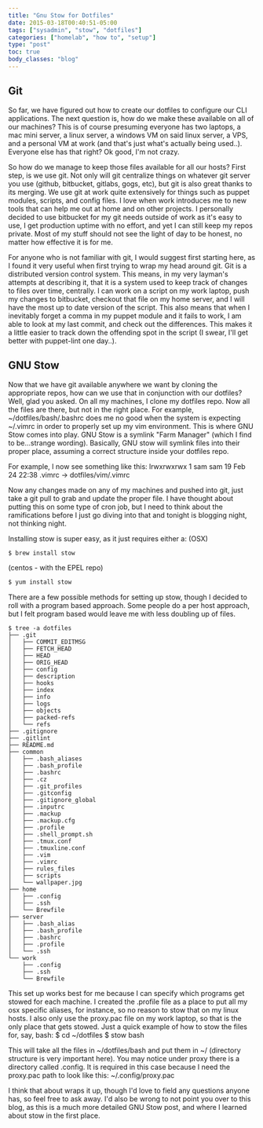 ```yaml
---
title: "Gnu Stow for Dotfiles"
date: 2015-03-18T00:40:51-05:00
tags: ["sysadmin", "stow", "dotfiles"]
categories: ["homelab", "how to", "setup"]
type: "post"
toc: true
body_classes: "blog"
---
```


## Git
So far, we have figured out how to create our dotfiles to configure our CLI applications. The next question is, how do we make these available on all of our machines? This is of course presuming everyone has two laptops, a mac mini server, a linux server, a windows VM on said linux server, a VPS, and a personal VM at work (and that's just what's actually being used..). Everyone else has that right? Ok good, I'm not crazy.

So how do we manage to keep those files available for all our hosts? First step, is we use git. Not only will git centralize things on whatever git server you use (github, bitbucket, gitlabs, gogs, etc), but git is also great thanks to its merging. We use git at work quite extensively for things such as puppet modules, scripts, and config files. I love when work introduces me to new tools that can help me out at home and on other projects. I personally decided to use bitbucket for my git needs outside of work as it's easy to use, I get production uptime with no effort, and yet I can still keep my repos private. Most of my stuff should not see the light of day to be honest, no matter how effective it is for me.

For anyone who is not familiar with git, I would suggest first starting here, as I found it very useful when first trying to wrap my head around git. Git is a distributed version control system. This means, in my very layman's attempts at describing it, that it is a system used to keep track of changes to files over time, centrally. I can work on a script on my work laptop, push my changes to bitbucket, checkout that file on my home server, and I will have the most up to date version of the script. This also means that when I inevitably forget a comma in my puppet module and it fails to work, I am able to look at my last commit, and check out the differences. This makes it a little easier to track down the offending spot in the script (I swear, I'll get better with puppet-lint one day..).

## GNU Stow
Now that we have git available anywhere we want by cloning the appropriate repos, how can we use that in conjunction with our dotfiles? Well, glad you asked. On all my machines, I clone my dotfiles repo. Now all the files are there, but not in the right place. For example, ~/dotfiles/bash/.bashrc does me no good when the system is expecting ~/.vimrc in order to properly set up my vim environment. This is where GNU Stow comes into play. GNU Stow is a symlink "Farm Manager" (which I find to be...strange wording). Basically, GNU stow will symlink files into their proper place, assuming a correct structure inside your dotfiles repo.

For example, I now see something like this: lrwxrwxrwx 1 sam sam 19 Feb 24 22:38 .vimrc -> dotfiles/vim/.vimrc

Now any changes made on any of my machines and pushed into git, just take a git pull to grab and update the proper file. I have thought about putting this on some type of cron job, but I need to think about the ramifications before I just go diving into that and tonight is blogging night, not thinking night.

Installing stow is super easy, as it just requires either a: (OSX) 

```bash
$ brew install stow
```

(centos - with the EPEL repo) 

```bash
$ yum install stow
```

There are a few possible methods for setting up stow, though I decided to roll with a program based approach. Some people do a per host approach, but I felt program based would leave me with less doubling up of files.

```
$ tree -a dotfiles 
├── .git
│   ├── COMMIT_EDITMSG
│   ├── FETCH_HEAD
│   ├── HEAD
│   ├── ORIG_HEAD
│   ├── config
│   ├── description
│   ├── hooks
│   ├── index
│   ├── info
│   ├── logs
│   ├── objects
│   ├── packed-refs
│   └── refs
├── .gitignore
├── .gitlint
├── README.md
├── common
│   ├── .bash_aliases
│   ├── .bash_profile
│   ├── .bashrc
│   ├── .cz
│   ├── .git_profiles
│   ├── .gitconfig
│   ├── .gitignore_global
│   ├── .inputrc
│   ├── .mackup
│   ├── .mackup.cfg
│   ├── .profile
│   ├── .shell_prompt.sh
│   ├── .tmux.conf
│   ├── .tmuxline.conf
│   ├── .vim
│   ├── .vimrc
│   ├── rules_files
│   ├── scripts
│   └── wallpaper.jpg
├── home
│   ├── .config
│   ├── .ssh
│   └── Brewfile
├── server
│   ├── .bash_alias
│   ├── .bash_profile
│   ├── .bashrc
│   ├── .profile
│   └── .ssh
└── work
    ├── .config
    ├── .ssh
    └── Brewfile
```

This set up works best for me because I can specify which programs get stowed for each machine. I created the .profile file as a place to put all my osx specific aliases, for instance, so no reason to stow that on my linux hosts. I also only use the proxy.pac file on my work laptop, so that is the only place that gets stowed. Just a quick example of how to stow the files for, say, bash: $ cd ~/dotfiles $ stow bash

This will take all the files in ~/dotfiles/bash and put them in ~/ (directory structure is very important here). You may notice under proxy there is a directory called .config. It is required in this case because I need the proxy.pac path to look like this: ~/.config/proxy.pac

I think that about wraps it up, though I'd love to field any questions anyone has, so feel free to ask away. I'd also be wrong to not point you over to this blog, as this is a much more detailed GNU Stow post, and where I learned about stow in the first place.
